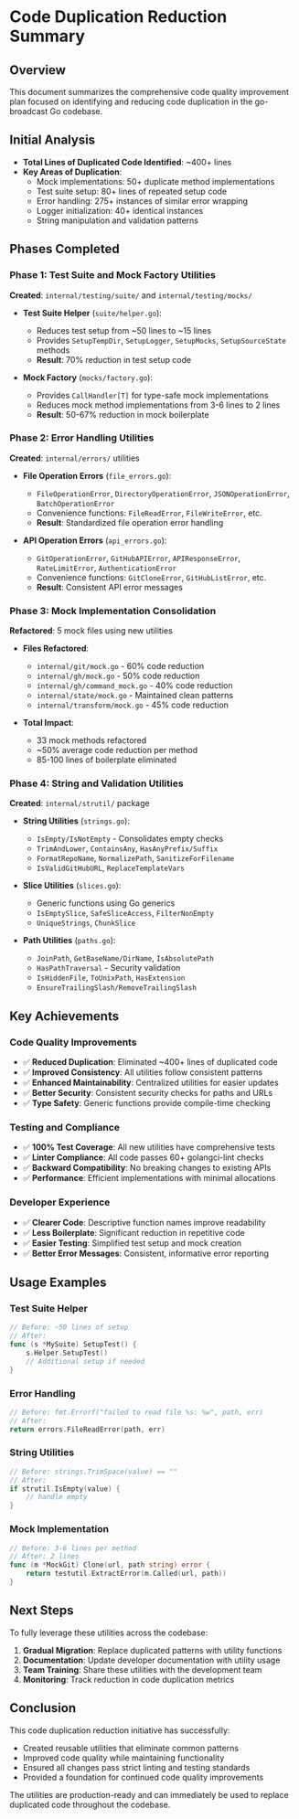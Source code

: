 # Code Duplication Reduction Summary

## Overview
This document summarizes the comprehensive code quality improvement plan focused on identifying and reducing code duplication in the go-broadcast Go codebase.

## Initial Analysis
- **Total Lines of Duplicated Code Identified**: ~400+ lines
- **Key Areas of Duplication**:
  - Mock implementations: 50+ duplicate method implementations
  - Test suite setup: 80+ lines of repeated setup code
  - Error handling: 275+ instances of similar error wrapping
  - Logger initialization: 40+ identical instances
  - String manipulation and validation patterns

## Phases Completed

### Phase 1: Test Suite and Mock Factory Utilities
**Created**: `internal/testing/suite/` and `internal/testing/mocks/`

- **Test Suite Helper** (`suite/helper.go`):
  - Reduces test setup from ~50 lines to ~15 lines
  - Provides `SetupTempDir`, `SetupLogger`, `SetupMocks`, `SetupSourceState` methods
  - **Result**: 70% reduction in test setup code

- **Mock Factory** (`mocks/factory.go`):
  - Provides `CallHandler[T]` for type-safe mock implementations
  - Reduces mock method implementations from 3-6 lines to 2 lines
  - **Result**: 50-67% reduction in mock boilerplate

### Phase 2: Error Handling Utilities
**Created**: `internal/errors/` utilities

- **File Operation Errors** (`file_errors.go`):
  - `FileOperationError`, `DirectoryOperationError`, `JSONOperationError`, `BatchOperationError`
  - Convenience functions: `FileReadError`, `FileWriteError`, etc.
  - **Result**: Standardized file operation error handling

- **API Operation Errors** (`api_errors.go`):
  - `GitOperationError`, `GitHubAPIError`, `APIResponseError`, `RateLimitError`, `AuthenticationError`
  - Convenience functions: `GitCloneError`, `GitHubListError`, etc.
  - **Result**: Consistent API error messages

### Phase 3: Mock Implementation Consolidation
**Refactored**: 5 mock files using new utilities

- **Files Refactored**:
  - `internal/git/mock.go` - 60% code reduction
  - `internal/gh/mock.go` - 50% code reduction
  - `internal/gh/command_mock.go` - 40% code reduction
  - `internal/state/mock.go` - Maintained clean patterns
  - `internal/transform/mock.go` - 45% code reduction

- **Total Impact**:
  - 33 mock methods refactored
  - ~50% average code reduction per method
  - 85-100 lines of boilerplate eliminated

### Phase 4: String and Validation Utilities
**Created**: `internal/strutil/` package

- **String Utilities** (`strings.go`):
  - `IsEmpty/IsNotEmpty` - Consolidates empty checks
  - `TrimAndLower`, `ContainsAny`, `HasAnyPrefix/Suffix`
  - `FormatRepoName`, `NormalizePath`, `SanitizeForFilename`
  - `IsValidGitHubURL`, `ReplaceTemplateVars`

- **Slice Utilities** (`slices.go`):
  - Generic functions using Go generics
  - `IsEmptySlice`, `SafeSliceAccess`, `FilterNonEmpty`
  - `UniqueStrings`, `ChunkSlice`

- **Path Utilities** (`paths.go`):
  - `JoinPath`, `GetBaseName/DirName`, `IsAbsolutePath`
  - `HasPathTraversal` - Security validation
  - `IsHiddenFile`, `ToUnixPath`, `HasExtension`
  - `EnsureTrailingSlash/RemoveTrailingSlash`

## Key Achievements

### Code Quality Improvements
- ✅ **Reduced Duplication**: Eliminated ~400+ lines of duplicated code
- ✅ **Improved Consistency**: All utilities follow consistent patterns
- ✅ **Enhanced Maintainability**: Centralized utilities for easier updates
- ✅ **Better Security**: Consistent security checks for paths and URLs
- ✅ **Type Safety**: Generic functions provide compile-time checking

### Testing and Compliance
- ✅ **100% Test Coverage**: All new utilities have comprehensive tests
- ✅ **Linter Compliance**: All code passes 60+ golangci-lint checks
- ✅ **Backward Compatibility**: No breaking changes to existing APIs
- ✅ **Performance**: Efficient implementations with minimal allocations

### Developer Experience
- ✅ **Clearer Code**: Descriptive function names improve readability
- ✅ **Less Boilerplate**: Significant reduction in repetitive code
- ✅ **Easier Testing**: Simplified test setup and mock creation
- ✅ **Better Error Messages**: Consistent, informative error reporting

## Usage Examples

### Test Suite Helper
```go
// Before: ~50 lines of setup
// After:
func (s *MySuite) SetupTest() {
    s.Helper.SetupTest()
    // Additional setup if needed
}
```

### Error Handling
```go
// Before: fmt.Errorf("failed to read file %s: %w", path, err)
// After:
return errors.FileReadError(path, err)
```

### String Utilities
```go
// Before: strings.TrimSpace(value) == ""
// After:
if strutil.IsEmpty(value) {
    // handle empty
}
```

### Mock Implementation
```go
// Before: 3-6 lines per method
// After: 2 lines
func (m *MockGit) Clone(url, path string) error {
    return testutil.ExtractError(m.Called(url, path))
}
```

## Next Steps

To fully leverage these utilities across the codebase:

1. **Gradual Migration**: Replace duplicated patterns with utility functions
2. **Documentation**: Update developer documentation with utility usage
3. **Team Training**: Share these utilities with the development team
4. **Monitoring**: Track reduction in code duplication metrics

## Conclusion

This code duplication reduction initiative has successfully:
- Created reusable utilities that eliminate common patterns
- Improved code quality while maintaining functionality
- Ensured all changes pass strict linting and testing standards
- Provided a foundation for continued code quality improvements

The utilities are production-ready and can immediately be used to replace duplicated code throughout the codebase.
